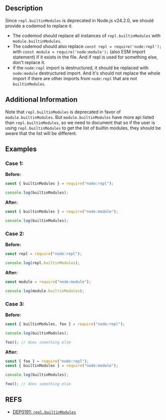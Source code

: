 ## Description

Since `repl.builtinModules` is deprecated in Node.js v24.2.0, we should provide a codemod to replace it.

- The codemod should replace all instances of `repl.builtinModules` with `module.builtinModules`.
- The codemod should also replace `const repl = require('node:repl');` with `const module = require('node:module');` (also ESM import statement) if it exists in the file. And if repl is used for something else, don't replace it.
- if the `node:repl` import is destructured, it should be replaced with `node:module` destructured import. And it's should not replace the whole import if there are other imports from `node:repl` that are not `builtinModules`.

## Additional Information

Note that `repl.builtinModules` is deprecated in favor of `module.builtinModules`. But `module.builtinModules` have more api listed than `repl.builtinModules`, so we need to document that so if the user is using `repl.builtinModules` to get the list of builtin modules, they should be aware that the list will be different.

## Examples

### Case 1:

**Before:**

```js
const { builtinModules } = require("node:repl");

console.log(builtinModules);
```

**After:**

```js
const { builtinModules } = require("node:module");

console.log(builtinModules);
```

### Case 2:

**Before:**

```js
const repl = require("node:repl");

console.log(repl.builtinModules);
```

**After:**

```js
const module = require("node:module");

console.log(module.builtinModules);
```

### Case 3:

**Before:**

```js
const { builtinModules, foo } = require("node:repl");

console.log(builtinModules);

foo(); // does something else
```

**After:**

```js
const { foo } = require("node:repl");
const { builtinModules } = require("node:module");

console.log(builtinModules);

foo(); // does something else
```

## REFS

- [DEP0191: `repl.builtinModules`](https://nodejs.org/docs/latest-v24.x/api/deprecations.html#dep0191-replbuiltinmodules)
